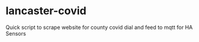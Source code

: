 # lancaster-covid
Quick script to scrape website for county covid dial and feed to mqtt for HA Sensors
